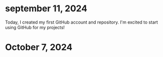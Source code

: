 # september 11, 2024 

Today, I created my first GitHub account and repository. I'm excited to start using GitHub for my projects!

# October 7, 2024
